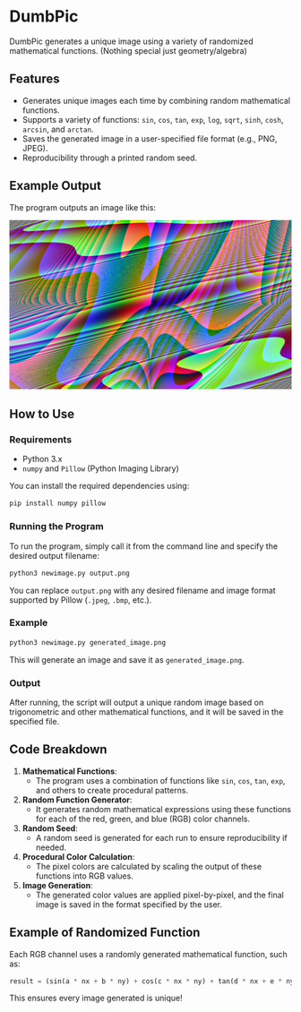 # DumbPic
DumbPic generates a unique image using a variety of randomized mathematical functions. (Nothing special just geometry/algebra)

## Features
- Generates unique images each time by combining random mathematical functions.
- Supports a variety of functions: `sin`, `cos`, `tan`, `exp`, `log`, `sqrt`, `sinh`, `cosh`, `arcsin`, and `arctan`.
- Saves the generated image in a user-specified file format (e.g., PNG, JPEG).
- Reproducibility through a printed random seed.

## Example Output

The program outputs an image like this:

![Generated Image Example](test.png)

## How to Use

### Requirements

- Python 3.x
- `numpy` and `Pillow` (Python Imaging Library)

You can install the required dependencies using:

```bash
pip install numpy pillow
```

### Running the Program

To run the program, simply call it from the command line and specify the desired output filename:

```bash
python3 newimage.py output.png
```

You can replace `output.png` with any desired filename and image format supported by Pillow (`.jpeg`, `.bmp`, etc.).

### Example

```bash
python3 newimage.py generated_image.png
```

This will generate an image and save it as `generated_image.png`.

### Output

After running, the script will output a unique random image based on trigonometric and other mathematical functions, and it will be saved in the specified file.

## Code Breakdown

1. **Mathematical Functions**: 
    - The program uses a combination of functions like `sin`, `cos`, `tan`, `exp`, and others to create procedural patterns.
2. **Random Function Generator**: 
    - It generates random mathematical expressions using these functions for each of the red, green, and blue (RGB) color channels.
3. **Random Seed**: 
    - A random seed is generated for each run to ensure reproducibility if needed.
4. **Procedural Color Calculation**: 
    - The pixel colors are calculated by scaling the output of these functions into RGB values.
5. **Image Generation**: 
    - The generated color values are applied pixel-by-pixel, and the final image is saved in the format specified by the user.

## Example of Randomized Function

Each RGB channel uses a randomly generated mathematical function, such as:

```python
result = (sin(a * nx + b * ny) + cos(c * nx * ny) + tan(d * nx + e * ny)) ** 2 + (a * nx ** 2 + b * ny ** 3)
```

This ensures every image generated is unique!
